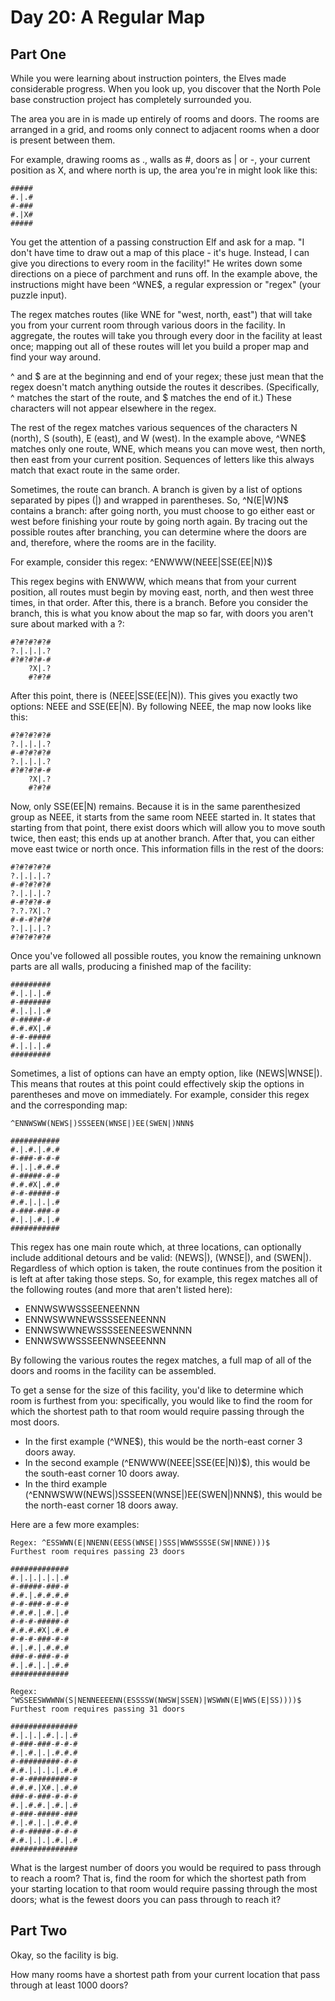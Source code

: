 # Day 20: A Regular Map

## Part One

While you were learning about instruction pointers, the Elves made considerable progress. When you look up, you discover that the North Pole base construction project has completely surrounded you.

The area you are in is made up entirely of rooms and doors. The rooms are arranged in a grid, and rooms only connect to adjacent rooms when a door is present between them.

For example, drawing rooms as ., walls as #, doors as | or -, your current position as X, and where north is up, the area you're in might look like this:

```
#####
#.|.#
#-###
#.|X#
#####
```

You get the attention of a passing construction Elf and ask for a map. "I don't have time to draw out a map of this place - it's huge. Instead, I can give you directions to every room in the facility!" He writes down some directions on a piece of parchment and runs off. In the example above, the instructions might have been ^WNE$, a regular expression or "regex" (your puzzle input).

The regex matches routes (like WNE for "west, north, east") that will take you from your current room through various doors in the facility. In aggregate, the routes will take you through every door in the facility at least once; mapping out all of these routes will let you build a proper map and find your way around.

^ and $ are at the beginning and end of your regex; these just mean that the regex doesn't match anything outside the routes it describes. (Specifically, ^ matches the start of the route, and $ matches the end of it.) These characters will not appear elsewhere in the regex.

The rest of the regex matches various sequences of the characters N (north), S (south), E (east), and W (west). In the example above, ^WNE$ matches only one route, WNE, which means you can move west, then north, then east from your current position. Sequences of letters like this always match that exact route in the same order.

Sometimes, the route can branch. A branch is given by a list of options separated by pipes (|) and wrapped in parentheses. So, ^N(E|W)N$ contains a branch: after going north, you must choose to go either east or west before finishing your route by going north again. By tracing out the possible routes after branching, you can determine where the doors are and, therefore, where the rooms are in the facility.

For example, consider this regex: ^ENWWW(NEEE|SSE(EE|N))$

This regex begins with ENWWW, which means that from your current position, all routes must begin by moving east, north, and then west three times, in that order. After this, there is a branch. Before you consider the branch, this is what you know about the map so far, with doors you aren't sure about marked with a ?:

```
#?#?#?#?#
?.|.|.|.?
#?#?#?#-#
    ?X|.?
    #?#?#
```

After this point, there is (NEEE|SSE(EE|N)). This gives you exactly two options: NEEE and SSE(EE|N). By following NEEE, the map now looks like this:

```
#?#?#?#?#
?.|.|.|.?
#-#?#?#?#
?.|.|.|.?
#?#?#?#-#
    ?X|.?
    #?#?#
```

Now, only SSE(EE|N) remains. Because it is in the same parenthesized group as NEEE, it starts from the same room NEEE started in. It states that starting from that point, there exist doors which will allow you to move south twice, then east; this ends up at another branch. After that, you can either move east twice or north once. This information fills in the rest of the doors:

```
#?#?#?#?#
?.|.|.|.?
#-#?#?#?#
?.|.|.|.?
#-#?#?#-#
?.?.?X|.?
#-#-#?#?#
?.|.|.|.?
#?#?#?#?#
```

Once you've followed all possible routes, you know the remaining unknown parts are all walls, producing a finished map of the facility:

```
#########
#.|.|.|.#
#-#######
#.|.|.|.#
#-#####-#
#.#.#X|.#
#-#-#####
#.|.|.|.#
#########
```

Sometimes, a list of options can have an empty option, like (NEWS|WNSE|). This means that routes at this point could effectively skip the options in parentheses and move on immediately. For example, consider this regex and the corresponding map:

```
^ENNWSWW(NEWS|)SSSEEN(WNSE|)EE(SWEN|)NNN$

###########
#.|.#.|.#.#
#-###-#-#-#
#.|.|.#.#.#
#-#####-#-#
#.#.#X|.#.#
#-#-#####-#
#.#.|.|.|.#
#-###-###-#
#.|.|.#.|.#
###########
```

This regex has one main route which, at three locations, can optionally include additional detours and be valid: (NEWS|), (WNSE|), and (SWEN|). Regardless of which option is taken, the route continues from the position it is left at after taking those steps. So, for example, this regex matches all of the following routes (and more that aren't listed here):

- ENNWSWWSSSEENEENNN
- ENNWSWWNEWSSSSEENEENNN
- ENNWSWWNEWSSSSEENEESWENNNN
- ENNWSWWSSSEENWNSEEENNN

By following the various routes the regex matches, a full map of all of the doors and rooms in the facility can be assembled.

To get a sense for the size of this facility, you'd like to determine which room is furthest from you: specifically, you would like to find the room for which the shortest path to that room would require passing through the most doors.

- In the first example (^WNE$), this would be the north-east corner 3 doors away.
- In the second example (^ENWWW(NEEE|SSE(EE|N))$), this would be the south-east corner 10 doors away.
- In the third example (^ENNWSWW(NEWS|)SSSEEN(WNSE|)EE(SWEN|)NNN$), this would be the north-east corner 18 doors away.

Here are a few more examples:

```
Regex: ^ESSWWN(E|NNENN(EESS(WNSE|)SSS|WWWSSSSE(SW|NNNE)))$
Furthest room requires passing 23 doors

#############
#.|.|.|.|.|.#
#-#####-###-#
#.#.|.#.#.#.#
#-#-###-#-#-#
#.#.#.|.#.|.#
#-#-#-#####-#
#.#.#.#X|.#.#
#-#-#-###-#-#
#.|.#.|.#.#.#
###-#-###-#-#
#.|.#.|.|.#.#
#############
```

```
Regex: ^WSSEESWWWNW(S|NENNEEEENN(ESSSSW(NWSW|SSEN)|WSWWN(E|WWS(E|SS))))$
Furthest room requires passing 31 doors

###############
#.|.|.|.#.|.|.#
#-###-###-#-#-#
#.|.#.|.|.#.#.#
#-#########-#-#
#.#.|.|.|.|.#.#
#-#-#########-#
#.#.#.|X#.|.#.#
###-#-###-#-#-#
#.|.#.#.|.#.|.#
#-###-#####-###
#.|.#.|.|.#.#.#
#-#-#####-#-#-#
#.#.|.|.|.#.|.#
###############
```

What is the largest number of doors you would be required to pass through to reach a room? That is, find the room for which the shortest path from your starting location to that room would require passing through the most doors; what is the fewest doors you can pass through to reach it?

## Part Two
Okay, so the facility is big.

How many rooms have a shortest path from your current location that pass through at least 1000 doors?